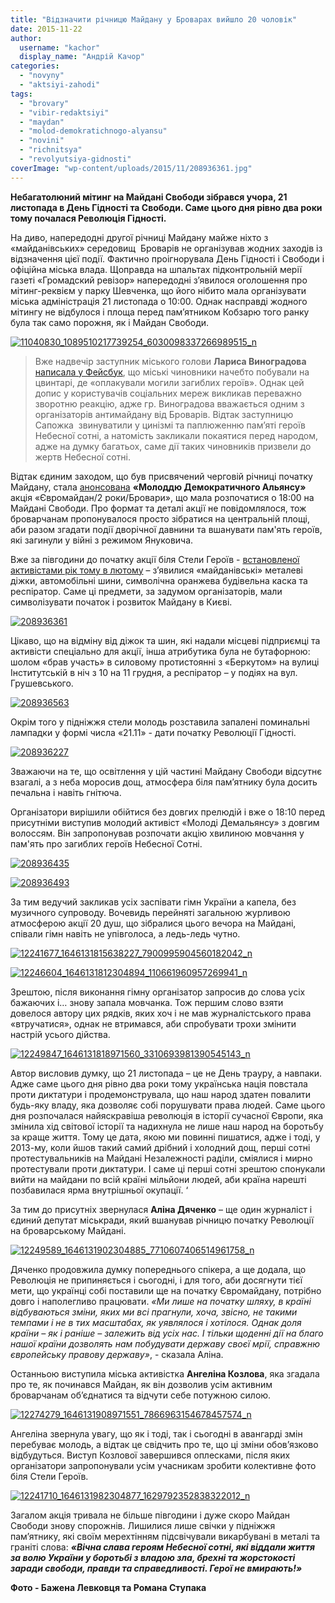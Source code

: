 ```yaml
---
title: "Відзначити річницю Майдану у Броварах вийшло 20 чоловік"
date: 2015-11-22
author: 
  username: "kachor"
  display_name: "Андрій Качор"
categories: 
  - "novyny"
  - "aktsiyi-zahodi"
tags: 
  - "brovary"
  - "vibir-redaktsiyi"
  - "maydan"
  - "molod-demokratichnogo-alyansu"
  - "novini"
  - "richnitsya"
  - "revolyutsiya-gidnosti"
coverImage: "wp-content/uploads/2015/11/208936361.jpg"
---
```


**Небагатолюний мітинг на Майдані Свободи зібрався учора, 21 листопада в День Гідності та Свободи. Саме цього дня рівно два роки тому почалася Революція Гідності.** 

На диво, напередодні другої річниці Майдану майже ніхто з «майданівських» середовищ  Броварів не організував жодних заходів із відзначення цієї події. Фактично проігнорувала День Гідності і Свободи і офіційна міська влада. Щоправда на шпальтах підконтрольній мерії газеті «Громадский ревізор» напередодні з’явилося оголошення про мітинг-реквієм у парку Шевченка, що його нібито мала організувати міська адміністрація 21 листопада о 10:00. Однак насправді жодного мітингу не відбулося і площа перед пам’ятником Кобзарю того ранку була так само порожня, як і Майдан Свободи.

[![11040830_1089510217739254_6030098337266989515_n](https://mpz.brovary.org/wp-content/uploads/2015/11/11040830_1089510217739254_6030098337266989515_n.jpg)](https://mpz.brovary.org/vidznachyty-richnytsyu-majdanu-u-brovarah-vyjshlo-20-cholovik/11040830_1089510217739254_6030098337266989515_n/)

> Вже надвечір заступник міського голови **Лариса Виноградова** [написала у Фейсбук](https://www.facebook.com/groups/brovary/permalink/1139411229422175/), що міські чиновники начебто побували на цвинтарі, де «оплакували могили загиблих героїв». Однак цей допис у користувачів соціальних мереж викликав переважно зворотню реакцію, адже гр. Виноградова вважається одним з організаторів антимайдану від Броварів. Відтак заступницю Сапожка  звинуватили у цинізмі та паплюженню пам’яті героїв Небесної сотні, а натомість закликали покаятися перед народом, адже на думку багатьох, саме дії таких чиновників призвели до жертв Небесної сотні.

Відтак єдиним заходом, що був присвячений черговій річниці початку Майдану, стала [анонсована](https://www.facebook.com/events/792110587566866/) **«Молоддю Демократичного Альянсу»** акція «Євромайдан/2 роки/Бровари», що мала розпочатися о 18:00 на Майдані Свободи. Про формат та деталі акції не повідомлялося, тож броварчанам пропонувалося просто зібратися на центральній площі, аби разом згадати події дворічної давнини та вшанувати пам'ять героїв, які загинули у війні з режимом Януковича.

Вже за півгодини до початку акції біля Стели Героїв - [встановленої активістами рік тому в лютому](https://www.youtube.com/watch?v=52hvKTRU2ek) – з’явилися «майданівські» металеві діжки, автомобільні шини, символічна оранжева будівельна каска та респіратор. Саме ці предмети, за задумом організаторів, мали символізувати початок і розвиток Майдану в Києві.

[![208936361](https://mpz.brovary.org/wp-content/uploads/2015/11/2089363611.jpg)](https://mpz.brovary.org/vidznachyty-richnytsyu-majdanu-u-brovarah-vyjshlo-20-cholovik/208936361-2/)

Цікаво, що на відміну від діжок та шин, які надали місцеві підприємці та активісти спеціально для акції, інша атрибутика була не бутафорною: шолом «брав участь» в силовому протистоянні з «Беркутом» на вулиці Інститутській в ніч з 10 на 11 грудня, а респіратор – у подіях на вул. Грушевського.

[![208936563](https://mpz.brovary.org/wp-content/uploads/2015/11/208936563.jpg)](https://mpz.brovary.org/vidznachyty-richnytsyu-majdanu-u-brovarah-vyjshlo-20-cholovik/attachment/208936563/)

Окрім того у підніжжя стели молодь розставила запалені поминальні лампадки у формі числа «21.11» - дати початку Революції Гідності.

[![208936227](https://mpz.brovary.org/wp-content/uploads/2015/11/208936227.jpg)](https://mpz.brovary.org/vidznachyty-richnytsyu-majdanu-u-brovarah-vyjshlo-20-cholovik/attachment/208936227/)

Зважаючи на те, що освітлення у цій частині Майдану Свободи відсутнє взагалі, а з неба моросив дощ, атмосфера біля пам’ятнику була досить печальна і навіть гнітюча.

Організатори вирішили обійтися без довгих прелюдій і вже о 18:10 перед присутніми виступив молодий активіст «Молоді Демальянсу» з довгим волоссям. Він запропонував розпочати акцію хвилиною мовчання у пам'ять про загиблих героїв Небесної Сотні.

[![208936435](https://mpz.brovary.org/wp-content/uploads/2015/11/208936435.jpg)](https://mpz.brovary.org/vidznachyty-richnytsyu-majdanu-u-brovarah-vyjshlo-20-cholovik/attachment/208936435/)

[![208936493](https://mpz.brovary.org/wp-content/uploads/2015/11/208936493.jpg)](https://mpz.brovary.org/vidznachyty-richnytsyu-majdanu-u-brovarah-vyjshlo-20-cholovik/attachment/208936493/)

За тим ведучий закликав усіх заспівати гімн України а капела, без музичного супроводу. Вочевидь перейняті загальною журливою атмосферою акції 20 душ, що зібралися цього вечора на Майдані, співали гімн навіть не упівголоса, а ледь-ледь чутно.

[![12241677_1646131815638227_7900995904560182042_n](https://mpz.brovary.org/wp-content/uploads/2015/11/12241677_1646131815638227_7900995904560182042_n.jpg)](https://mpz.brovary.org/vidznachyty-richnytsyu-majdanu-u-brovarah-vyjshlo-20-cholovik/12241677_1646131815638227_7900995904560182042_n/)

[![12246604_1646131812304894_110661960957269941_n](https://mpz.brovary.org/wp-content/uploads/2015/11/12246604_1646131812304894_110661960957269941_n.jpg)](https://mpz.brovary.org/vidznachyty-richnytsyu-majdanu-u-brovarah-vyjshlo-20-cholovik/12246604_1646131812304894_110661960957269941_n/)

Зрештою, після виконання гімну організатор запросив до слова усіх бажаючих і… знову запала мовчанка. Тож першим слово взяти довелося автору цих рядків, яких хоч і не мав журналістського права «втручатися», однак не втримався, аби спробувати трохи змінити настрій усього дійства.

[![12249847_1646131818971560_3310693981390545143_n](https://mpz.brovary.org/wp-content/uploads/2015/11/12249847_1646131818971560_3310693981390545143_n.jpg)](https://mpz.brovary.org/vidznachyty-richnytsyu-majdanu-u-brovarah-vyjshlo-20-cholovik/12249847_1646131818971560_3310693981390545143_n/)

Автор висловив думку, що 21 листопада – це не День трауру, а навпаки. Адже саме цього дня рівно два роки тому українська нація повстала проти диктатури і продемонструвала, що наш народ здатен повалити будь-яку владу, яка дозволяє собі порушувати права людей. Саме цього дня розпочалася найяскравіша революція в історії сучасної Європи, яка змінила хід світової історії та надихнула не лише наш народ на боротьбу за краще життя. Тому це дата, якою ми повинні пишатися, адже і тоді, у 2013-му, коли йшов такий самий дрібний і холодний дощ, перші сотні протестувальників на Майдані Незалежності раділи, сміялися і мирно протестували проти диктатури. І саме ці перші сотні зрештою спонукали вийти на майдани по всій країні мільйони людей, аби країна нарешті позбавилася ярма внутрішньої окупації. ‘

За тим до присутніх звернулася **Аліна Дяченко** – ще один журналіст і єдиний депутат міськради, який вшанував річницю початку Революції на броварському Майдані.

[![12249589_1646131902304885_7710607406514961758_n](https://mpz.brovary.org/wp-content/uploads/2015/11/12249589_1646131902304885_7710607406514961758_n.jpg)](https://mpz.brovary.org/vidznachyty-richnytsyu-majdanu-u-brovarah-vyjshlo-20-cholovik/12249589_1646131902304885_7710607406514961758_n/)

Дяченко продовжила думку попереднього спікера, а ще додала, що Революція не припиняється і сьогодні, і для того, аби досягнути тієї мети, що українці собі поставили ще на початку Євромайдану, потрібно довго і наполегливо працювати. _«Ми лише на початку шляху, в країні відбуваються зміни, яких ми всі прагнули, хоча, звісно, не такими темпами і не в тих масштабах, як уявлялося і хотілося. Однак доля країни – як і раніше – залежить від усіх нас. І тільки щоденні дії на благо нашої країни дозволять нам побудувати державу своєї мрії, справжню європейську правову державу»_, - сказала Аліна.

Останньою виступила міська активістка **Ангеліна Козлова**, яка згадала про те, як починався Майдан, як він дозволив усім активним броварчанам об’єднатися та відчути себе потужною силою.

[![12274279_1646131908971551_7866963154678457574_n](https://mpz.brovary.org/wp-content/uploads/2015/11/12274279_1646131908971551_7866963154678457574_n.jpg)](https://mpz.brovary.org/vidznachyty-richnytsyu-majdanu-u-brovarah-vyjshlo-20-cholovik/12274279_1646131908971551_7866963154678457574_n/)

Ангеліна звернула увагу, що як і тоді, так і сьогодні в авангарді змін перебуває молодь, а відтак це свідчить про те, що ці зміни обов’язково відбудуться. Виступ Козлової завершився оплесками, після яких організатори запропонували усім учасникам зробити колективне фото біля Стели Героїв.

[![12241710_1646131982304877_1629792352838322012_n](https://mpz.brovary.org/wp-content/uploads/2015/11/12241710_1646131982304877_1629792352838322012_n.jpg)](https://mpz.brovary.org/vidznachyty-richnytsyu-majdanu-u-brovarah-vyjshlo-20-cholovik/12241710_1646131982304877_1629792352838322012_n/)

Загалом акція тривала не більше півгодини і дуже скоро Майдан Свободи знову спорожнів. Лишилися лише свічки у підніжжя пам’ятнику, які своїм мерехтінням підсвічували викарбувані в металі та граніті слова: _**«Вічна слава героям Небесної сотні, які віддали життя за волю України у боротьбі з владою зла, брехні та жорстокості заради свободи, правди та справедливості. Герої не вмирають!»**_

**Фото - Бажена Левковця та Романа Ступака**
